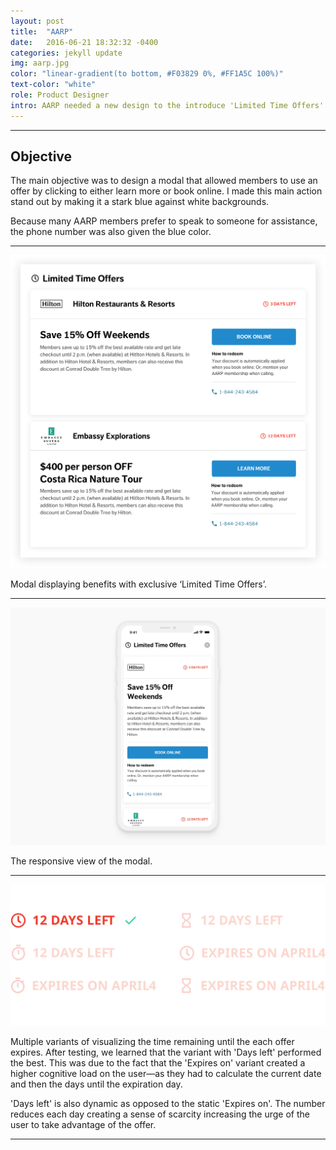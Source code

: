 ```yaml
---
layout: post
title:  "AARP"
date:   2016-06-21 18:32:32 -0400
categories: jekyll update
img: aarp.jpg
color: "linear-gradient(to bottom, #F03829 0%, #FF1A5C 100%)"
text-color: "white"
role: Product Designer
intro: AARP needed a new design to the introduce 'Limited Time Offers'. I worked closely with key stakeholders on the team to deliver the redesign to over 38 million members.
---
```


<hr>

<div class="row">
  <div class="col-sm-6">
    <h2 class="section-left">Objective</h2>
  </div>
  <div class="col-sm-6">
    <p>The main objective was to design a modal that allowed members to use an offer by clicking to either learn more or book online. I made this main action stand out by making it a stark blue against white backgrounds.</p>
    <p>Because many AARP members prefer to speak to someone for assistance, the phone number was also given the blue color.</p>
  </div>
</div>

<hr>

![hand](/img/lto-desktop.png)
<div class="caption">Modal displaying benefits with exclusive ‘Limited Time Offers’.</div>

<hr>

![hand](/img/aarp-modal-mobile.jpg)
<div class="caption">The responsive view of the modal.</div>

<hr>

![hand](/img/lto-time-remaining-tests.svg)

Multiple variants of visualizing the time remaining until the each offer expires. After testing, we learned that the variant with 'Days left' performed the best. This was due to the fact that the 'Expires on' variant created a higher cognitive load on the user—as they had to calculate the current date and then the days until the expiration day.

'Days left' is also dynamic as opposed to the static 'Expires on'. The number reduces each day creating a sense of scarcity increasing the urge of the user to take advantage of the offer.

<hr>
